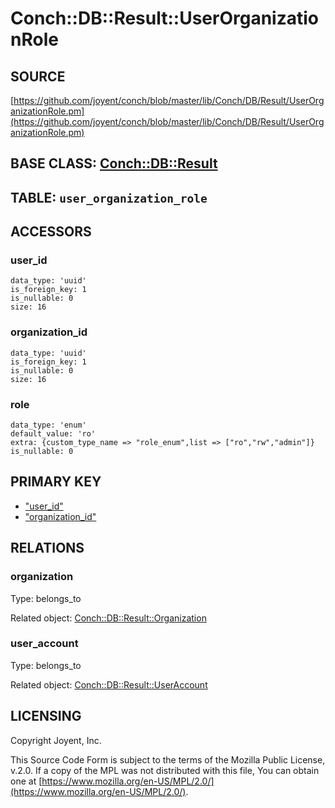 # Conch::DB::Result::UserOrganizationRole

## SOURCE

[https://github.com/joyent/conch/blob/master/lib/Conch/DB/Result/UserOrganizationRole.pm](https://github.com/joyent/conch/blob/master/lib/Conch/DB/Result/UserOrganizationRole.pm)

## BASE CLASS: [Conch::DB::Result](../modules/Conch%3A%3ADB%3A%3AResult)

## TABLE: `user_organization_role`

## ACCESSORS

### user\_id

```
data_type: 'uuid'
is_foreign_key: 1
is_nullable: 0
size: 16
```

### organization\_id

```
data_type: 'uuid'
is_foreign_key: 1
is_nullable: 0
size: 16
```

### role

```
data_type: 'enum'
default_value: 'ro'
extra: {custom_type_name => "role_enum",list => ["ro","rw","admin"]}
is_nullable: 0
```

## PRIMARY KEY

- ["user\_id"](#user_id)
- ["organization\_id"](#organization_id)

## RELATIONS

### organization

Type: belongs\_to

Related object: [Conch::DB::Result::Organization](../modules/Conch%3A%3ADB%3A%3AResult%3A%3AOrganization)

### user\_account

Type: belongs\_to

Related object: [Conch::DB::Result::UserAccount](../modules/Conch%3A%3ADB%3A%3AResult%3A%3AUserAccount)

## LICENSING

Copyright Joyent, Inc.

This Source Code Form is subject to the terms of the Mozilla Public License,
v.2.0. If a copy of the MPL was not distributed with this file, You can obtain
one at [https://www.mozilla.org/en-US/MPL/2.0/](https://www.mozilla.org/en-US/MPL/2.0/).
